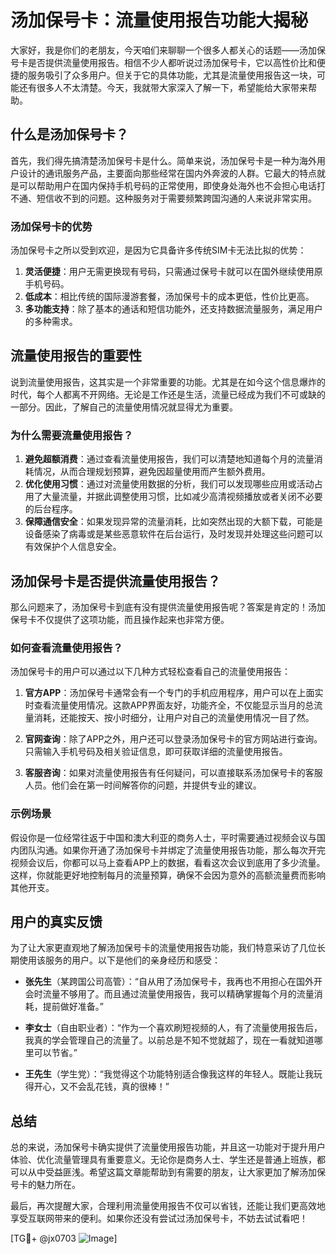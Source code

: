 # 汤加保号卡：流量使用报告功能大揭秘

大家好，我是你们的老朋友，今天咱们来聊聊一个很多人都关心的话题——汤加保号卡是否提供流量使用报告。相信不少人都听说过汤加保号卡，它以高性价比和便捷的服务吸引了众多用户。但关于它的具体功能，尤其是流量使用报告这一块，可能还有很多人不太清楚。今天，我就带大家深入了解一下，希望能给大家带来帮助。

## 什么是汤加保号卡？

首先，我们得先搞清楚汤加保号卡是什么。简单来说，汤加保号卡是一种为海外用户设计的通讯服务产品，主要面向那些经常在国内外奔波的人群。它最大的特点就是可以帮助用户在国内保持手机号码的正常使用，即使身处海外也不会担心电话打不通、短信收不到的问题。这种服务对于需要频繁跨国沟通的人来说非常实用。

### 汤加保号卡的优势

汤加保号卡之所以受到欢迎，是因为它具备许多传统SIM卡无法比拟的优势：

1. **灵活便捷**：用户无需更换现有号码，只需通过保号卡就可以在国外继续使用原手机号码。
2. **低成本**：相比传统的国际漫游套餐，汤加保号卡的成本更低，性价比更高。
3. **多功能支持**：除了基本的通话和短信功能外，还支持数据流量服务，满足用户的多种需求。

## 流量使用报告的重要性

说到流量使用报告，这其实是一个非常重要的功能。尤其是在如今这个信息爆炸的时代，每个人都离不开网络。无论是工作还是生活，流量已经成为我们不可或缺的一部分。因此，了解自己的流量使用情况就显得尤为重要。

### 为什么需要流量使用报告？

1. **避免超额消费**：通过查看流量使用报告，我们可以清楚地知道每个月的流量消耗情况，从而合理规划预算，避免因超量使用而产生额外费用。
2. **优化使用习惯**：通过对流量使用数据的分析，我们可以发现哪些应用或活动占用了大量流量，并据此调整使用习惯，比如减少高清视频播放或者关闭不必要的后台程序。
3. **保障通信安全**：如果发现异常的流量消耗，比如突然出现的大额下载，可能是设备感染了病毒或是某些恶意软件在后台运行，及时发现并处理这些问题可以有效保护个人信息安全。

## 汤加保号卡是否提供流量使用报告？

那么问题来了，汤加保号卡到底有没有提供流量使用报告呢？答案是肯定的！汤加保号卡不仅提供了这项功能，而且操作起来也非常方便。

### 如何查看流量使用报告？

汤加保号卡的用户可以通过以下几种方式轻松查看自己的流量使用报告：

1. **官方APP**：汤加保号卡通常会有一个专门的手机应用程序，用户可以在上面实时查看流量使用情况。这款APP界面友好，功能齐全，不仅能显示当月的总流量消耗，还能按天、按小时细分，让用户对自己的流量使用情况一目了然。
   
2. **官网查询**：除了APP之外，用户还可以登录汤加保号卡的官方网站进行查询。只需输入手机号码及相关验证信息，即可获取详细的流量使用报告。

3. **客服咨询**：如果对流量使用报告有任何疑问，可以直接联系汤加保号卡的客服人员。他们会在第一时间解答你的问题，并提供专业的建议。

### 示例场景

假设你是一位经常往返于中国和澳大利亚的商务人士，平时需要通过视频会议与国内团队沟通。如果你开通了汤加保号卡并绑定了流量使用报告功能，那么每次开完视频会议后，你都可以马上查看APP上的数据，看看这次会议到底用了多少流量。这样，你就能更好地控制每月的流量预算，确保不会因为意外的高额流量费而影响其他开支。

## 用户的真实反馈

为了让大家更直观地了解汤加保号卡的流量使用报告功能，我们特意采访了几位长期使用该服务的用户。以下是他们的亲身经历和感受：

- **张先生**（某跨国公司高管）：“自从用了汤加保号卡，我再也不用担心在国外开会时流量不够用了。而且通过流量使用报告，我可以精确掌握每个月的流量消耗，提前做好准备。”
  
- **李女士**（自由职业者）：“作为一个喜欢刷短视频的人，有了流量使用报告后，我真的学会管理自己的流量了。以前总是不知不觉就超了，现在一看就知道哪里可以节省。”

- **王先生**（学生党）：“我觉得这个功能特别适合像我这样的年轻人。既能让我玩得开心，又不会乱花钱，真的很棒！”

## 总结

总的来说，汤加保号卡确实提供了流量使用报告功能，并且这一功能对于提升用户体验、优化流量管理具有重要意义。无论你是商务人士、学生还是普通上班族，都可以从中受益匪浅。希望这篇文章能帮助到有需要的朋友，让大家更加了解汤加保号卡的魅力所在。

最后，再次提醒大家，合理利用流量使用报告不仅可以省钱，还能让我们更高效地享受互联网带来的便利。如果你还没有尝试过汤加保号卡，不妨去试试看吧！

[TG💪+ @jx0703 ![Image](https://github.com/user-attachments/assets/dbca1d08-cadb-493c-b0ec-ad6f7a83f270)]